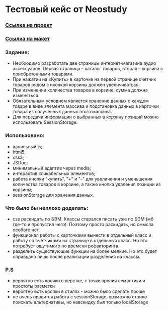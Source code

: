 # Тестовый кейс от Neostudy

### [Ссылка на проект](https://art-frich.github.io/testCase-siteOfHeadphones/)
### [Ссылка на макет](https://www.figma.com/file/bBkg5W8GRwGmhNCVeXevoN/Neoflex-Invite-Test?type=design&node-id=2-434&t=j0BoBFyeXwqa1MH9-0)

### Задание:
* Необходимо разработать две страницы интернет-магазина аудио аксессуаров. Первая страница – каталог товаров, вторая – корзина с приобретенными товарами. 
* При нажатии на «Купить» в карточке на первой странице счетчик товаров рядом с иконкой корзины должен увеличиваться.
* При изменении количества товаров в корзине, сумма должна изменяться.
* Обязательным условием является хранение данных о каждом товаре в виде элемента массива и подстановка данных в карточки товара из полученных данных этого массива.
* Для передачи информации о выбранных в корзину позиций можно использовать SessionStorage.

### Использовано:
* ванильный js;
* html5;
* css3;
* JSDoc;
* минимальный адаптив через media;
* интерактив кликабельных элементов;
* работа кнопки "купить", "+" и "-" для увеличения и уменьшения количества товаров в корзине, а также кнопка удаления позиции из корзины;
* sessionStorage для хранения данных.

### Что было бы неплохо доделать:
* css раскидать по БЭМ. Классы старался писать уже по БЭМ (мб где-то и пропустил чего). Поэтому просто раскидать, но смысла особого нет.
* функционал работы с карточками вынести в отдельный класс и работу со счётчиками на странице в отдельный класс. Но это потребует ощутимого по времени рефакторинга.
* разделить существующие функции на более мелкие. Но это будет оправдано лишь после реализации разделения на классы.

### P.S
* вероятно есть косяки в верстке, с точки зрения семантики и простоты разметки
* вероятно есть косяки в стилях - можно было сделать проще
* не очень нравится работа с sessionStorage, возможно стоило поискать альтернативы, но навскидку был только localStorage
